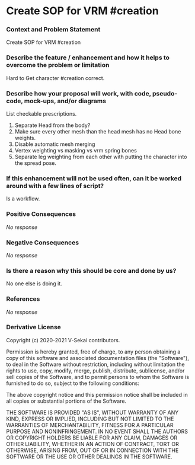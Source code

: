 # Create SOP for VRM #creation

### Context and Problem Statement

Create SOP for VRM #creation

### Describe the feature / enhancement and how it helps to overcome the problem or limitation

Hard to Get character #creation correct.

### Describe how your proposal will work, with code, pseudo-code, mock-ups, and/or diagrams

List checkable prescriptions.

1. Separate Head from the body?
2. Make sure every other mesh than the head mesh has no Head bone weights.
3. Disable automatic mesh merging
4. Vertex weighting vs masking vs vrm spring bones
5. Separate leg weighting from each other with putting the character into the spread pose.

### If this enhancement will not be used often, can it be worked around with a few lines of script?

Is a workflow.

### Positive Consequences

_No response_

### Negative Consequences

_No response_

### Is there a reason why this should be core and done by us?

No one else is doing it.

### References

_No response_

### Derivative License

Copyright (c) 2020-2021 V-Sekai contributors.

Permission is hereby granted, free of charge, to any person obtaining a copy
of this software and associated documentation files (the "Software"), to deal
in the Software without restriction, including without limitation the rights
to use, copy, modify, merge, publish, distribute, sublicense, and/or sell
copies of the Software, and to permit persons to whom the Software is
furnished to do so, subject to the following conditions:

The above copyright notice and this permission notice shall be included in all
copies or substantial portions of the Software.

THE SOFTWARE IS PROVIDED "AS IS", WITHOUT WARRANTY OF ANY KIND, EXPRESS OR
IMPLIED, INCLUDING BUT NOT LIMITED TO THE WARRANTIES OF MERCHANTABILITY,
FITNESS FOR A PARTICULAR PURPOSE AND NONINFRINGEMENT. IN NO EVENT SHALL THE
AUTHORS OR COPYRIGHT HOLDERS BE LIABLE FOR ANY CLAIM, DAMAGES OR OTHER
LIABILITY, WHETHER IN AN ACTION OF CONTRACT, TORT OR OTHERWISE, ARISING FROM,
OUT OF OR IN CONNECTION WITH THE SOFTWARE OR THE USE OR OTHER DEALINGS IN THE
SOFTWARE.
